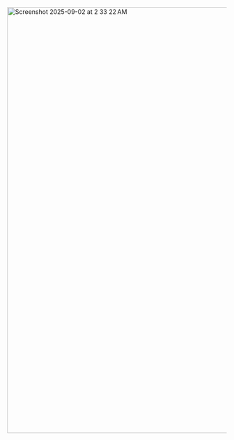 <img width="1710" height="979" alt="Screenshot 2025-09-02 at 2 33 22 AM" src="https://github.com/user-attachments/assets/4bd3c6fe-7181-42ae-a4bd-cb39fb151343" />
